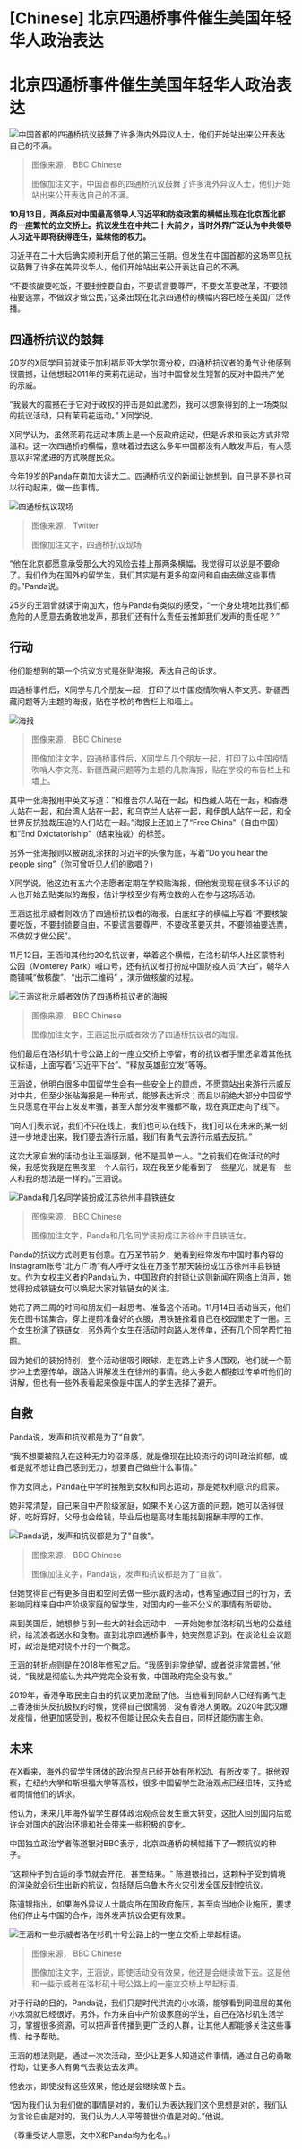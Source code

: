 # [Chinese] 北京四通桥事件催生美国年轻华人政治表达

#  北京四通桥事件催生美国年轻华人政治表达


![中国首都的四通桥抗议鼓舞了许多海内外异议人士，他们开始站出来公开表达自己的不满。](_127814165_05-rally4.png)

> 图像来源，  BBC Chinese
>
> 图像加注文字，中国首都的四通桥抗议鼓舞了许多海外异议人士，他们开始站出来公开表达自己的不满。

**10月13日，两条反对中国最高领导人习近平和防疫政策的横幅出现在北京西北部的一座繁忙的立交桥上。抗议发生在中共二十大前夕，当时外界广泛认为中共领导人习近平即将获得连任，延续他的权力。**

习近平在二十大后确实顺利开启了他的第三任期。但发生在中国首都的这场罕见抗议鼓舞了许多在美异议华人，他们开始站出来公开表达自己的不满。

“不要核酸要吃饭，不要封控要自由，不要谎言要尊严，不要文革要改革，不要领袖要选票，不做奴才做公民，”这条出现在北京四通桥的横幅内容已经在美国广泛传播。

##  四通桥抗议的鼓舞

20岁的X同学目前就读于加利福尼亚大学尔湾分校，四通桥抗议者的勇气让他感到很震撼，让他想起2011年的茉莉花运动，当时中国曾发生短暂的反对中国共产党的示威。

“我最大的震撼在于它对于政权的抨击是如此激烈，我可以想象得到的上一场类似的抗议活动，只有茉莉花运动。” X同学说。

X同学认为，虽然茉莉花运动本质上是一个反政府运动，但是诉求和表达方式非常温和。这一次四通桥的横幅，意味着过去这么多年中国都没有人敢发声后，有人愿意以非常激进的方式唤醒民众。

今年19岁的Panda在南加大读大二。四通桥抗议的新闻让她想到，自己是不是也可以行动起来，做一些事情。

![四通桥抗议现场](_127148302_fe7wup7xgaavzje.jpg)

> 图像来源，  Twitter
>
> 图像加注文字，四通桥抗议现场

“他在北京都愿意承受那么大的风险去挂上那两条横幅，我觉得可以说是不要命了。我们作为在国外的留学生，我们其实是有更多的空间和自由去做这些事情的。”Panda说。

25岁的王涵曾就读于南加大，他与Panda有类似的感受，“一个身处境地比我们都危险的人愿意去勇敢地发声，那我们还有什么责任去推卸我们发声的责任呢？”

##  行动

他们能想到的第一个抗议方式是张贴海报，表达自己的诉求。

四通桥事件后，X同学与几个朋友一起，打印了以中国疫情吹哨人李文亮、新疆西藏问题等为主题的海报，贴在学校的布告栏上和墙上。

![海报](_127828983_c29cda73-374d-4e39-8a7e-ee9bbda54b50.png)

> 图像来源，  BBC Chinese
>
> 图像加注文字，四通桥事件后，X同学与几个朋友一起，打印了以中国疫情吹哨人李文亮、新疆西藏问题等为主题的几款海报，贴在学校的布告栏上和墙上。

其中一张海报用中英文写道：“和维吾尔人站在一起，和西藏人站在一起，和香港人站在一起，和台湾人站在一起，和乌克兰人站在一起，和伊朗人站在一起，和全世界反抗独裁压迫的人们站在一起。”海报上还加上了“Free China”（自由中国）和“End Dxictatoriship”（结束独裁）的标签。

另外一张海报则以被胡乱涂抹的习近平的头像为底，写着“Do you hear the people sing”（你可曾听见人们的歌唱？）

X同学说，他这边有五六个志愿者定期在学校贴海报，但他发现现在很多不认识的人也开始去贴类似的海报，估计学校至少有两位数的人在参与这场活动。

王涵这批示威者则效仿了四通桥抗议者的海报。白底红字的横幅上写着“不要核酸要吃饭，不要封锁要自由，不要谎言要尊严，不要改革要灭共，不要领袖要选票，不做奴才做公民”。

11月12日，王涵和其他约20名抗议者，举着这个横幅，在洛杉矶华人社区蒙特利公园（Monterey Park）喊口号，还有抗议者打扮成中国防疫人员“大白”，朝华人商铺喊“做核酸”、“出示二维码” ，演示做核酸的过程。

![王涵这批示威者效仿了四通桥抗议者的海报](_127814169_07-rally6.png)

> 图像来源，  BBC Chinese
>
> 图像加注文字，王涵这批示威者效仿了四通桥抗议者的海报。

他们最后在洛杉矶十号公路上的一座立交桥上停留，有的抗议者手里还拿着其他抗议标语，上面写着“习近平下台”、“释放英雄彭立发”等等。

王涵说，他明白很多中国留学生会有一些安全上的顾虑，不愿意站出来游行示威反对中共，但至少张贴海报是一种形式，能够表达诉求；而且以前绝大部分中国留学生只愿意在平台上发发牢骚，甚至大部分发牢骚都不敢，现在真正走向了线下。

“向人们表示说，我们不只在线上，我们也可以在线下，我们可以在未来的某一刻进一步地走出来，我们要去游行示威，我们有勇气去游行示威去反抗。”

这次大家自发的活动也让王涵感到，他不是孤单一人。“之前我们在做活动的时候，我感觉我是在黑夜里一个人前行，现在我至少能看到了一些星光，就是有一些人和我的想法是一样的。”王涵说。

![Panda和几名同学装扮成江苏徐州丰县铁链女](_127814171_12-perform.png)

> 图像来源，  BBC Chinese
>
> 图像加注文字，Panda和几名同学装扮成江苏徐州丰县铁链女。

Panda的抗议方式则更有创意。在万圣节前夕，她看到经常发布中国时事内容的Instagram账号“北方广场”有人呼吁女性在万圣节那天装扮成江苏徐州丰县铁链女。作为女权主义者的Panda认为，中国政府的封锁让这则新闻在网络上消声，她觉得扮成铁链女可以唤起大家对铁链女的关注。

她花了两三周的时间和朋友们一起思考、准备这个活动。11月14日活动当天，他们先在图书馆集合，穿上提前准备好的衣服，用铁链拴着自己在校园里走了一圈。三个女生扮演了铁链女，另外两个女生在活动时向路人发传单，还有几个同学帮忙拍照。

因为她们的装扮特别，整个活动很吸引眼球，走在路上许多人围观，他们就一个箭步冲上去塞传单，跟路人讲解发生在徐州的事情。绝大多数人都接过传单听他们的讲解，但也有一些外表看起来像是中国人的学生选择了避开。

##  自救

Panda说，发声和抗议都是为了“自救”。

“我不想要被陷入在这种无力的沼泽感，就是像现在比较流行的词叫政治抑郁，或者是就不想让自己感到无力，想要自己做些什么事情。”

作为女同志，Panda在中学时接触到女权和同志运动，那是她权利意识的启蒙。

她非常清楚，自己来自中产阶级家庭，如果不关心这方面的问题，她可以活得很好，吃好穿好，父母也会给钱，毕业后也是高材生能找到报酬丰厚的工作。

![Panda说，发声和抗议都是为了"自救"。](_127814399_08-waling2-.png)

> 图像来源，  BBC Chinese
>
> 图像加注文字，Panda说，发声和抗议都是为了“自救”。

但她觉得自己有更多自由和空间去做一些示威的活动，也希望通过自己的行为，去影响同样来自中产阶级家庭的留学生，对国内的一些不公义的事情有所帮助。

来到美国后，她想参与到一些大的社会运动中，一开始她参加洛杉矶当地的公益组织，给流浪者送水和食物。直到北京四通桥事件，她突然意识到，在谈论社会议题时，政治是绝对绕不开的一个概念。

王涵的转折点则是在2018年修宪之后。“我感到非常绝望，或者说非常震撼，”他说，“我就是彻底认为共产党完全没有救，中国政府完全没有救。”

2019年，香港争取民主自由的抗议更加激励了他。当他看到同龄人已经有勇气走上香港街头反抗极权的时候，觉得自己很懦弱，没有香港人勇敢。2020年武汉爆发疫情，他更加感受到，极权不但能让民众失去自由，同样还能伤害生命。

##  未来

在X看来，海外的留学生团体的政治观点已经开始有所松动、有所改变了。据他观察，在纽约大学和斯坦福大学等高校，很多中国留学生政治观点已经扭转，支持或者同情他们的诉求。

他认为，未来几年海外留学生群体政治观点会发生重大转变，这批人回到国内后或许会对国内的政治环境和社会带来一些积极的变化。

中国独立政治学者陈道银对BBC表示，北京四通桥的横幅播下了一颗抗议的种子。

"这颗种子到合适的季节就会开花，甚至结果。" 陈道银指出，这颗种子受到情境的渲染就会衍生出新的抗议，包括随后乌鲁木齐火灾引发全国反封控抗议。

陈道银指出，如果海外异议人士能向所在国政府施压，甚至向当地企业施压，要求他们停止与中国的合作，海外发声抗议会更有效果。

![王涵和一些示威者洛在杉矶十号公路上的一座立交桥上举起标语。](_127814401_11-banner3.png)

> 图像来源，  BBC Chinese
>
> 图像加注文字，王涵说，即使活动没有效果，他还是会继续做下去。这是他和一些示威者在洛杉矶十号公路上的一座立交桥上举起标语。

对于行动的目的，Panda说，我们只是时代洪流的小水滴，能够看到同温层的其他小水滴就已经很好。另外，作为来自中产阶级家庭的学生，自己在洛杉矶生活学习，掌握很多资源，可以把声音传播到更广泛的人群，让其他人都能够关注这些事情、给予帮助。

王涵的想法则是，通过一次次活动，至少让更多人知道这件事情，通过自己的勇敢行动，让更多人有勇气去表达去发声。

他表示，即使没有这些效果，他还是会继续做下去。

“因为我们认为我们做的事情是对的，我们认为表达我们这个思想是对的，我们认为言论自由是对的，我们认为人人平等普世价值是对的。”他说。

（尊重受访人意愿，文中X和Panda均为化名。）


